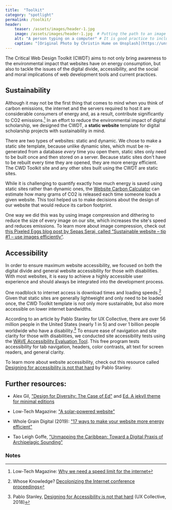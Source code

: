 ```yaml
---
title:  "Toolkit"
category: "spotlight"
permalink: /toolkit/
header:
    teaser: /assets/images/header-1.jpg
    image: /assets/images/header-1.jpg  # Putting the path to an image here will add a header image.
    alt: "A person typing on a computer" # It is good practice to include an image desription as alt text.
    caption: "[Original Photo by Christin Hume on Unsplash](https://unsplash.com/@christinhumephoto)" # Put a caption for your image here. It will display in the bottom right corner of the image. 
---
```


The Critical Web Design Toolkit (CWDT) aims to not only bring awareness to the environmental impact that websites have on energy consumption, but also to tackle the issues of the digital divide, accessibility, and the social and moral implications of web development tools and current practices.  

## Sustainability 

Although it may not be the first thing that comes to mind when you think of carbon emissions, the internet and the servers required to host it are considerable consumers of energy and, as a result, contribute significantly to CO2 emissions.[^1] In an effort to reduce the environmental impact of digital scholarship, we designed the CWDT, a **static website** template for digital scholarship projects with sustainability in mind. 

There are two types of websites: static and dynamic. We chose to make a static site template, because unlike dynamic sites, which must be re-generated from a database *every* time you open them, static sites only need to be built once and then stored on a server. Because static sites don't have to be rebuilt every time they are opened, they are more energy efficient. The CWD Toolkit site and any other sites built using the CWDT are static sites.

While it is challenging to quantify exactly how much energy is saved using static sites rather than dynamic ones, the [Website Carbon Calculator](https://www.websitecarbon.com/) can estimate how many grams of CO2 is released each time someone loads a given website. This tool helped us to make decisions about the design of our website that would reduce its carbon footprint.

One way we did this was by using image compression and dithering to reduce the size of every image on our site, which increases the site's speed and reduces emissions. To learn more about image compression, check out [this Pixeled Eggs blog post by Sepas Seraj, called “Sustainable website – tip #1 – use images efficiently”](https://www.pixeledeggs.com/sustainable-websites-tip-1-use-images-efficiently/).  

## Accessibility 

In order to ensure maximum website accessibility, we focused on both the digital divide and general website accessibility for those with disabilities. With most websites, it is easy to achieve a highly accessible user experience and should always be integrated into the development process.   

One roadblock to internet access is download times and loading speeds.[^2] Given that static sites are generally lightweight and only need to be loaded once, the CWD Toolkit template is not only more sustainable, but also more accessible on lower internet bandwidths. 

According to an article by Pablo Stanley for UX Collective, there are over 56 million people in the United States (nearly 1 in 5) and over 1 billion people worldwide who have a disability.[^3] To ensure ease of navigation and site clarity for those with disabilities, we conducted site accessibility tests using the [WAVE Accessibility Evaluation Tool](https://wave.webaim.org/). This free program tests accessibility for tab navigation, headers, color contrasts, alt text for screen readers, and general clarity.  

To learn more about website accessibility, check out this resource called [Designing for accessibility is not that hard](https://uxdesign.cc/designing-for-accessibility-is-not-that-hard-c04cc4779d94) by Pablo Stanley.  

## Further resources: 

- Alex Gil, ["Design for Diversity: The Case of Ed"](https://des4div.library.northeastern.edu/design-for-diversity-the-case-of-ed-alex-gil/#more-1888) and [Ed. A jekyll theme for minimal editions](https://elotroalex.github.io/ed/about/)  

- Low-Tech Magazine: ["A solar-powered website"](https://solar.lowtechmagazine.com/2018/09/how-to-build-a-lowtech-website/) 

- Whole Grain Digital (2019): ["17 ways to make your website more energy efficient"](https://www.wholegraindigital.com/blog/website-energy-efficiency/) 

- Tao Leigh Goffe, ["Unmapping the Caribbean: Toward a Digital Praxis of Archipelagic Sounding"](http://archipelagosjournal.org/issue05/goffe-unmapping.html) 

### Notes

[^1]: Low-Tech Magazine: [Why we need a speed limit for the internet](https://solar.lowtechmagazine.com/2015/10/can-the-internet-run-on-renewable-energy.html)
[^2]: Whose Knowledge? [Decolonizing the Internet conference proceedings](https://whoseknowledge.org/decolonizing-the-internet-conference/)
[^3]: Pablo Stanley, [Designing for Accessibility is not that hard](https://uxdesign.cc/designing-for-accessibility-is-not-that-hard-c04cc4779d94) (UX Collective, 2018)

